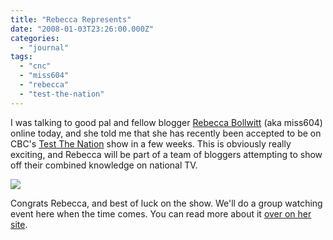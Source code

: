 ```yaml
---
title: "Rebecca Represents"
date: "2008-01-03T23:26:00.000Z"
categories: 
  - "journal"
tags: 
  - "cnc"
  - "miss604"
  - "rebecca"
  - "test-the-nation"
---
```


I was talking to good pal and fellow blogger [Rebecca Bollwitt](http://miss604.com) (aka miss604) online today, and she told me that she has recently been accepted to be on CBC's [Test The Nation](http://www.cbc.ca/testthenation/) show in a few weeks. This is obviously really exciting, and Rebecca will be part of a team of bloggers attempting to show off their combined knowledge on national TV.

[![](http://farm2.static.flickr.com/1075/618242579_46e8b4bce6.jpg?v=0)](http://flickr.com/photos/duanestorey/618242579/)

Congrats Rebecca, and best of luck on the show. We'll do a group watching event here when the time comes. You can read more about it [over on her site](http://www.miss604.com/2008/01/toronto-is-giving-me-an-iq-test.html).
